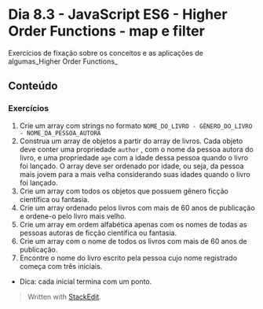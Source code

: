 # Dia 8.3 - JavaScript ES6 - Higher Order Functions - map e filter

Exercícios de fixação sobre os conceitos e as aplicações de algumas_Higher Order Functions_

## Conteúdo
### Exercícios

1. Crie um array com strings no formato `NOME_DO_LIVRO - GÊNERO_DO_LIVRO - NOME_DA_PESSOA_AUTORA`
2. Construa um array de objetos a partir do array de livros. Cada objeto deve conter uma propriedade `author` , com o nome da pessoa autora do livro, e uma propriedade `age` com a idade dessa pessoa quando o livro foi lançado. O array deve ser ordenado por idade, ou seja, da pessoa mais jovem para a mais velha considerando suas idades quando o livro foi lançado.
3. Crie um array com todos os objetos que possuem gênero ficção científica ou fantasia.
4. Crie um array ordenado pelos livros com mais de 60 anos de publicação e ordene-o pelo livro mais velho.
5. Crie um array em ordem alfabética apenas com os nomes de todas as pessoas autoras de ficção científica ou fantasia.
6. Crie um array com o nome de todos os livros com mais de 60 anos de publicação.
7. Encontre o nome do livro escrito pela pessoa cujo nome registrado começa com três iniciais.
-   Dica: cada inicial termina com um ponto.

>Written with [StackEdit](https://stackedit.io/).
